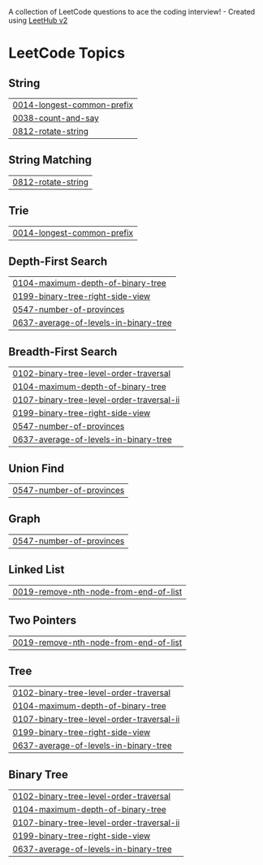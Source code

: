 A collection of LeetCode questions to ace the coding interview! - Created using [LeetHub v2](https://github.com/arunbhardwaj/LeetHub-2.0)
<!---LeetCode Topics Start-->
# LeetCode Topics
## String
|  |
| ------- |
| [0014-longest-common-prefix](https://github.com/sakthivel-sivakumar/LEARN-DSA/tree/master/0014-longest-common-prefix) |
| [0038-count-and-say](https://github.com/sakthivel-sivakumar/LEARN-DSA/tree/master/0038-count-and-say) |
| [0812-rotate-string](https://github.com/sakthivel-sivakumar/LEARN-DSA/tree/master/0812-rotate-string) |
## String Matching
|  |
| ------- |
| [0812-rotate-string](https://github.com/sakthivel-sivakumar/LEARN-DSA/tree/master/0812-rotate-string) |
## Trie
|  |
| ------- |
| [0014-longest-common-prefix](https://github.com/sakthivel-sivakumar/LEARN-DSA/tree/master/0014-longest-common-prefix) |
## Depth-First Search
|  |
| ------- |
| [0104-maximum-depth-of-binary-tree](https://github.com/sakthivel-sivakumar/LEARN-DSA/tree/master/0104-maximum-depth-of-binary-tree) |
| [0199-binary-tree-right-side-view](https://github.com/sakthivel-sivakumar/LEARN-DSA/tree/master/0199-binary-tree-right-side-view) |
| [0547-number-of-provinces](https://github.com/sakthivel-sivakumar/LEARN-DSA/tree/master/0547-number-of-provinces) |
| [0637-average-of-levels-in-binary-tree](https://github.com/sakthivel-sivakumar/LEARN-DSA/tree/master/0637-average-of-levels-in-binary-tree) |
## Breadth-First Search
|  |
| ------- |
| [0102-binary-tree-level-order-traversal](https://github.com/sakthivel-sivakumar/LEARN-DSA/tree/master/0102-binary-tree-level-order-traversal) |
| [0104-maximum-depth-of-binary-tree](https://github.com/sakthivel-sivakumar/LEARN-DSA/tree/master/0104-maximum-depth-of-binary-tree) |
| [0107-binary-tree-level-order-traversal-ii](https://github.com/sakthivel-sivakumar/LEARN-DSA/tree/master/0107-binary-tree-level-order-traversal-ii) |
| [0199-binary-tree-right-side-view](https://github.com/sakthivel-sivakumar/LEARN-DSA/tree/master/0199-binary-tree-right-side-view) |
| [0547-number-of-provinces](https://github.com/sakthivel-sivakumar/LEARN-DSA/tree/master/0547-number-of-provinces) |
| [0637-average-of-levels-in-binary-tree](https://github.com/sakthivel-sivakumar/LEARN-DSA/tree/master/0637-average-of-levels-in-binary-tree) |
## Union Find
|  |
| ------- |
| [0547-number-of-provinces](https://github.com/sakthivel-sivakumar/LEARN-DSA/tree/master/0547-number-of-provinces) |
## Graph
|  |
| ------- |
| [0547-number-of-provinces](https://github.com/sakthivel-sivakumar/LEARN-DSA/tree/master/0547-number-of-provinces) |
## Linked List
|  |
| ------- |
| [0019-remove-nth-node-from-end-of-list](https://github.com/sakthivel-sivakumar/LEARN-DSA/tree/master/0019-remove-nth-node-from-end-of-list) |
## Two Pointers
|  |
| ------- |
| [0019-remove-nth-node-from-end-of-list](https://github.com/sakthivel-sivakumar/LEARN-DSA/tree/master/0019-remove-nth-node-from-end-of-list) |
## Tree
|  |
| ------- |
| [0102-binary-tree-level-order-traversal](https://github.com/sakthivel-sivakumar/LEARN-DSA/tree/master/0102-binary-tree-level-order-traversal) |
| [0104-maximum-depth-of-binary-tree](https://github.com/sakthivel-sivakumar/LEARN-DSA/tree/master/0104-maximum-depth-of-binary-tree) |
| [0107-binary-tree-level-order-traversal-ii](https://github.com/sakthivel-sivakumar/LEARN-DSA/tree/master/0107-binary-tree-level-order-traversal-ii) |
| [0199-binary-tree-right-side-view](https://github.com/sakthivel-sivakumar/LEARN-DSA/tree/master/0199-binary-tree-right-side-view) |
| [0637-average-of-levels-in-binary-tree](https://github.com/sakthivel-sivakumar/LEARN-DSA/tree/master/0637-average-of-levels-in-binary-tree) |
## Binary Tree
|  |
| ------- |
| [0102-binary-tree-level-order-traversal](https://github.com/sakthivel-sivakumar/LEARN-DSA/tree/master/0102-binary-tree-level-order-traversal) |
| [0104-maximum-depth-of-binary-tree](https://github.com/sakthivel-sivakumar/LEARN-DSA/tree/master/0104-maximum-depth-of-binary-tree) |
| [0107-binary-tree-level-order-traversal-ii](https://github.com/sakthivel-sivakumar/LEARN-DSA/tree/master/0107-binary-tree-level-order-traversal-ii) |
| [0199-binary-tree-right-side-view](https://github.com/sakthivel-sivakumar/LEARN-DSA/tree/master/0199-binary-tree-right-side-view) |
| [0637-average-of-levels-in-binary-tree](https://github.com/sakthivel-sivakumar/LEARN-DSA/tree/master/0637-average-of-levels-in-binary-tree) |
<!---LeetCode Topics End-->